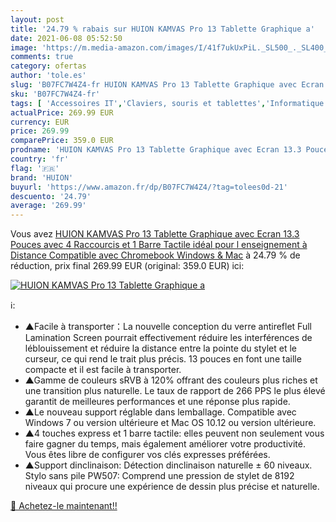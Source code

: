 ```yaml
---
layout: post
title: '24.79 % rabais sur HUION KAMVAS Pro 13 Tablette Graphique a'
date: 2021-06-08 05:52:50
image: 'https://m.media-amazon.com/images/I/41f7ukUxPiL._SL500_._SL400_.jpg'
comments: true
category: ofertas
author: 'tole.es'
slug: 'B07FC7W4Z4-fr HUION KAMVAS Pro 13 Tablette Graphique avec Ecran 13.3...'
sku: 'B07FC7W4Z4-fr'
tags: [ 'Accessoires IT','Claviers, souris et tablettes','Informatique','Tablettes graphiques','huion', ]
actualPrice: 269.99 EUR
currency: EUR
price: 269.99
comparePrice: 359.0 EUR
prodname: 'HUION KAMVAS Pro 13 Tablette Graphique avec Ecran 13.3 Pouces avec 4 Raccourcis et 1 Barre Tactile idéal pour l enseignement à Distance  Compatible avec Chromebook  Windows & Mac'
country: 'fr'
flag: '🇫🇷'
brand: 'HUION'
buyurl: 'https://www.amazon.fr/dp/B07FC7W4Z4/?tag=tolees0d-21'
descuento: '24.79'
average: '269.99'
---
```


Vous avez [HUION KAMVAS Pro 13 Tablette Graphique avec Ecran 13.3 Pouces avec 4 Raccourcis et 1 Barre Tactile idéal pour l enseignement à Distance  Compatible avec Chromebook  Windows & Mac](https://www.amazon.fr/dp/B07FC7W4Z4/?tag=tolees0d-21)  à  24.79 % de réduction, prix final  269.99 EUR (original: 359.0 EUR) ici:

[![HUION KAMVAS Pro 13 Tablette Graphique a](https://m.media-amazon.com/images/I/41f7ukUxPiL._SL500_._SL400_.jpg)](https://www.amazon.fr/dp/B07FC7W4Z4/?tag=tolees0d-21)

ℹ️:

- ▲Facile à transporter：La nouvelle conception du verre antireflet Full Lamination Screen pourrait effectivement réduire les interférences de léblouissement et réduire la distance entre la pointe du stylet et le curseur, ce qui rend le trait plus précis. 13 pouces en font une taille compacte et il est facile à transporter.
- ▲Gamme de couleurs sRVB à 120% offrant des couleurs plus riches et une transition plus naturelle. Le taux de rapport de 266 PPS le plus élevé garantit de meilleures performances et une réponse plus rapide.
- ▲Le nouveau support réglable dans lemballage. Compatible avec Windows 7 ou version ultérieure et Mac OS 10.12 ou version ultérieure.
- ▲4 touches express et 1 barre tactile: elles peuvent non seulement vous faire gagner du temps, mais également améliorer votre productivité. Vous êtes libre de configurer vos clés expresses préférées.
- ▲Support dinclinaison: Détection dinclinaison naturelle ± 60 niveaux. Stylo sans pile PW507: Comprend une pression de stylet de 8192 niveaux qui procure une expérience de dessin plus précise et naturelle.

[🛒 Achetez-le maintenant!!](https://www.amazon.fr/dp/B07FC7W4Z4/?tag=tolees0d-21)
